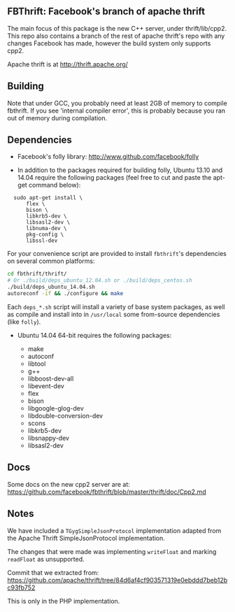 FBThrift: Facebook's branch of apache thrift
--------------------------------------------

The main focus of this package is the new C++ server, under thrift/lib/cpp2.  This repo also contains a branch of the rest of apache thrift's repo with any changes Facebook has made, however the build system only supports cpp2.

Apache thrift is at http://thrift.apache.org/

Building
--------

Note that under GCC, you probably need at least 2GB of memory to compile fbthrift.  If you see 'internal compiler error', this is probably because you ran out of memory during compilation.

Dependencies
------------

 - Facebook's folly library: http://www.github.com/facebook/folly

 - In addition to the packages required for building folly, Ubuntu 13.10 and
   14.04 require the following packages (feel free to cut and paste the apt-get
   command below):

```
  sudo apt-get install \
      flex \
      bison \
      libkrb5-dev \
      libsasl2-dev \
      libnuma-dev \
      pkg-config \
      libssl-dev
```

For your convenience script are provided to install `fbthrift`'s
dependencies on several common platforms:

```sh
cd fbthrift/thrift/
# Or ./build/deps_ubuntu_12.04.sh or ./build/deps_centos.sh
./build/deps_ubuntu_14.04.sh  
autoreconf -if && ./configure && make
```

Each `deps_*.sh` script will install a variety of base system packages, as
well as compile and install into in `/usr/local` some from-source
dependencies (like `folly`).

 - Ubuntu 14.04 64-bit requires the following packages:

    - make
    - autoconf
    - libtool
    - g++
    - libboost-dev-all
    - libevent-dev
    - flex
    - bison
    - libgoogle-glog-dev
    - libdouble-conversion-dev
    - scons
    - libkrb5-dev
    - libsnappy-dev
    - libsasl2-dev

Docs
----

Some docs on the new cpp2 server are at:
https://github.com/facebook/fbthrift/blob/master/thrift/doc/Cpp2.md


## Notes

We have included a `TGygSimpleJsonProtocol` implementation adapted from the Apache Thrift SimpleJsonProtocol implementation.

The changes that were made was implementing `writeFloat` and marking `readFloat` as unsupported.

Commit that we extracted from: https://github.com/apache/thrift/tree/84d6af4cf903571319e0ebddd7beb12bc93fb752

This is only in the PHP implementation.
